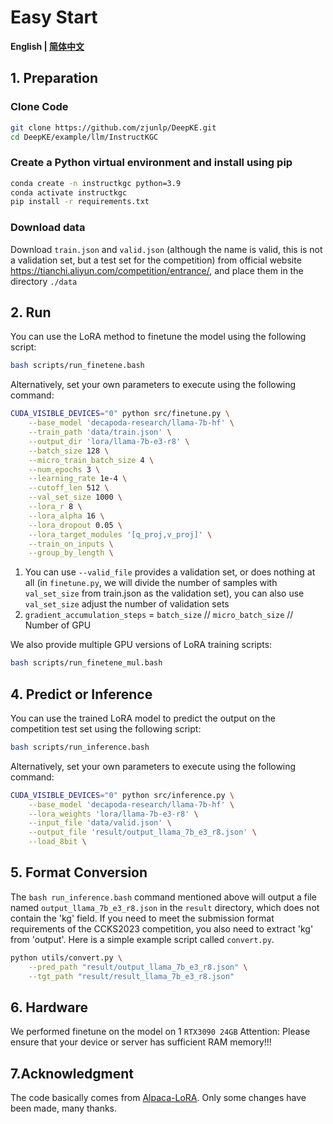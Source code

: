 # Easy Start

<p align="left">
    <b> English | <a href="https://github.com/zjunlp/DeepKE/tree/main/example/llm/InstructKGC/README_ZH.md">简体中文</a> </b>
</p>


## 1. Preparation

### Clone Code

```bash
git clone https://github.com/zjunlp/DeepKE.git
cd DeepKE/example/llm/InstructKGC
```


### Create a Python virtual environment and install using pip

```bash
conda create -n instructkgc python=3.9   
conda activate instructkgc
pip install -r requirements.txt
```


### Download data
Download  `train.json` and `valid.json`  (although the name is valid, this is not a validation set, but a test set for the competition) from official website https://tianchi.aliyun.com/competition/entrance/, and place them in the directory `./data`


## 2. Run

You can use the LoRA method to finetune the model using the following script:

```bash
bash scripts/run_finetene.bash
```

Alternatively, set your own parameters to execute using the following command:

```bash
CUDA_VISIBLE_DEVICES="0" python src/finetune.py \
    --base_model 'decapoda-research/llama-7b-hf' \
    --train_path 'data/train.json' \
    --output_dir 'lora/llama-7b-e3-r8' \
    --batch_size 128 \
    --micro_train_batch_size 4 \
    --num_epochs 3 \
    --learning_rate 1e-4 \
    --cutoff_len 512 \
    --val_set_size 1000 \
    --lora_r 8 \
    --lora_alpha 16 \
    --lora_dropout 0.05 \
    --lora_target_modules '[q_proj,v_proj]' \
    --train_on_inputs \
    --group_by_length \
```

1. You can use `--valid_file` provides a validation set, or does nothing at all (in `finetune.py`, we will divide the number of samples with `val_set_size` from train.json as the validation set), you can also use `val_set_size` adjust the number of validation sets
2. `gradient_accumulation_steps` = `batch_size` // `micro_batch_size` // Number of GPU


We also provide multiple GPU versions of LoRA training scripts:

```bash
bash scripts/run_finetene_mul.bash
```



## 4. Predict or Inference
You can use the trained LoRA model to predict the output on the competition test set using the following script:

```bash
bash scripts/run_inference.bash
```

Alternatively, set your own parameters to execute using the following command:

```bash
CUDA_VISIBLE_DEVICES="0" python src/inference.py \
    --base_model 'decapoda-research/llama-7b-hf' \
    --lora_weights 'lora/llama-7b-e3-r8' \
    --input_file 'data/valid.json' \
    --output_file 'result/output_llama_7b_e3_r8.json' \
    --load_8bit \
```


## 5. Format Conversion
The `bash run_inference.bash` command mentioned above will output a file named `output_llama_7b_e3_r8.json` in the `result` directory, which does not contain the 'kg' field. If you need to meet the submission format requirements of the CCKS2023 competition, you also need to extract 'kg' from 'output'. Here is a simple example script called `convert.py`.


```bash
python utils/convert.py \
    --pred_path "result/output_llama_7b_e3_r8.json" \
    --tgt_path "result/result_llama_7b_e3_r8.json" 
```


## 6. Hardware
We performed finetune on the model on 1 `RTX3090 24GB`
Attention: Please ensure that your device or server has sufficient RAM memory!!!


## 7.Acknowledgment
The code basically comes from [Alpaca-LoRA](https://github.com/tloen/alpaca-lora). Only some changes have been made, many thanks.